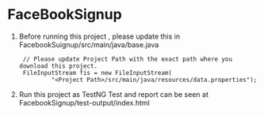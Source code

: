 # FaceBookSignup

1) Before running this project , please update this in FacebookSuignup/src/main/java/base.java

		// Please update Project Path with the exact path where you download this project.
		FileInputStream fis = new FileInputStream(
				"<Project Path>/src/main/java/resources/data.properties");

2) Run this project as TestNG Test and report can be seen at FacebookSignup/test-output/index.html
